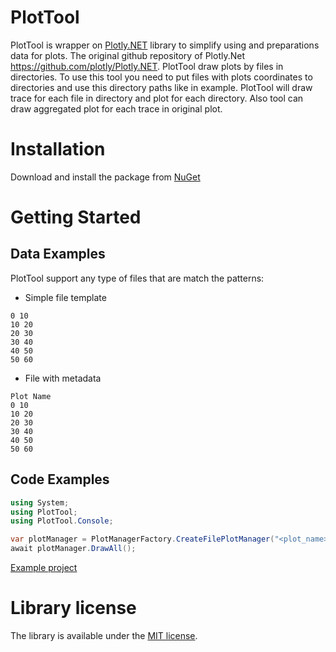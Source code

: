 # PlotTool
PlotTool is wrapper on [Plotly.NET](https://plotly.github.io/Plotly.NET/) library to simplify using and preparations data for plots. The original github repository of Plotly.Net https://github.com/plotly/Plotly.NET. PlotTool draw plots by files in directories. To use this tool you need to put files with plots coordinates to directories and use this directory paths like in example. PlotTool will draw trace for each file in directory and plot for each directory. Also tool can draw aggregated plot for each trace in original plot.

# Installation
Download and install the package from [NuGet](https://www.nuget.org/packages/PlotTool/)

# Getting Started
## Data Examples
PlotTool support any type of files that are match the patterns:

- Simple file template
```
0 10
10 20
20 30
30 40
40 50
50 60
```

- File with metadata
```
Plot Name
0 10
10 20
20 30
30 40
40 50
50 60
```

## Code Examples
```cs
using System;
using PlotTool;
using PlotTool.Console;

var plotManager = PlotManagerFactory.CreateFilePlotManager("<plot_name>", "<file_paths>");
await plotManager.DrawAll();
```

[Example project](https://github.com/SvetlovA/plottool/tree/master/src/PlotTool.Console)

# Library license
The library is available under the [MIT license](https://github.com/SvetlovA/plottool/blob/master/LICENSE).
